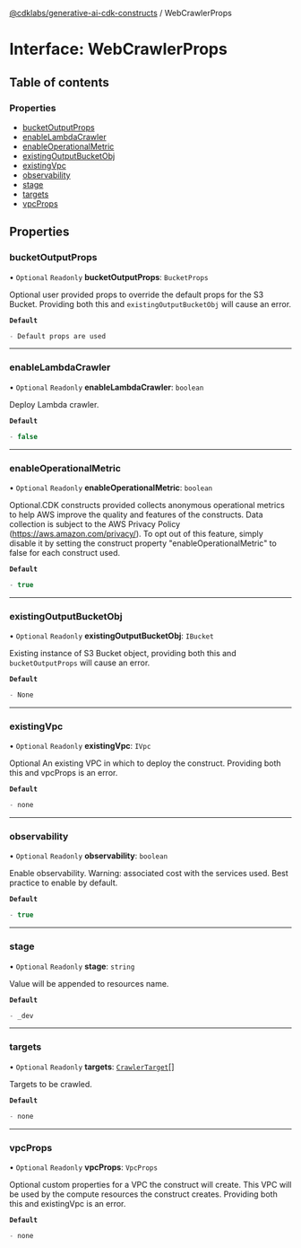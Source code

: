 [@cdklabs/generative-ai-cdk-constructs](../README.md) / WebCrawlerProps

# Interface: WebCrawlerProps

## Table of contents

### Properties

- [bucketOutputProps](WebCrawlerProps.md#bucketoutputprops)
- [enableLambdaCrawler](WebCrawlerProps.md#enablelambdacrawler)
- [enableOperationalMetric](WebCrawlerProps.md#enableoperationalmetric)
- [existingOutputBucketObj](WebCrawlerProps.md#existingoutputbucketobj)
- [existingVpc](WebCrawlerProps.md#existingvpc)
- [observability](WebCrawlerProps.md#observability)
- [stage](WebCrawlerProps.md#stage)
- [targets](WebCrawlerProps.md#targets)
- [vpcProps](WebCrawlerProps.md#vpcprops)

## Properties

### bucketOutputProps

• `Optional` `Readonly` **bucketOutputProps**: `BucketProps`

Optional user provided props to override the default props for the S3 Bucket.
Providing both this and `existingOutputBucketObj` will cause an error.

**`Default`**

```ts
- Default props are used
```

___

### enableLambdaCrawler

• `Optional` `Readonly` **enableLambdaCrawler**: `boolean`

Deploy Lambda crawler.

**`Default`**

```ts
- false
```

___

### enableOperationalMetric

• `Optional` `Readonly` **enableOperationalMetric**: `boolean`

Optional.CDK constructs provided collects anonymous operational
metrics to help AWS improve the quality and features of the
constructs. Data collection is subject to the AWS Privacy Policy
(https://aws.amazon.com/privacy/). To opt out of this feature,
simply disable it by setting the construct property
"enableOperationalMetric" to false for each construct used.

**`Default`**

```ts
- true
```

___

### existingOutputBucketObj

• `Optional` `Readonly` **existingOutputBucketObj**: `IBucket`

Existing instance of S3 Bucket object, providing both this and `bucketOutputProps` will cause an error.

**`Default`**

```ts
- None
```

___

### existingVpc

• `Optional` `Readonly` **existingVpc**: `IVpc`

Optional An existing VPC in which to deploy the construct. Providing both this and
vpcProps is an error.

**`Default`**

```ts
- none
```

___

### observability

• `Optional` `Readonly` **observability**: `boolean`

Enable observability. Warning: associated cost with the services
used. Best practice to enable by default.

**`Default`**

```ts
- true
```

___

### stage

• `Optional` `Readonly` **stage**: `string`

Value will be appended to resources name.

**`Default`**

```ts
- _dev
```

___

### targets

• `Optional` `Readonly` **targets**: [`CrawlerTarget`](CrawlerTarget.md)[]

Targets to be crawled.

**`Default`**

```ts
- none
```

___

### vpcProps

• `Optional` `Readonly` **vpcProps**: `VpcProps`

Optional custom properties for a VPC the construct will create. This VPC will
be used by the compute resources the construct creates. Providing
both this and existingVpc is an error.

**`Default`**

```ts
- none
```
